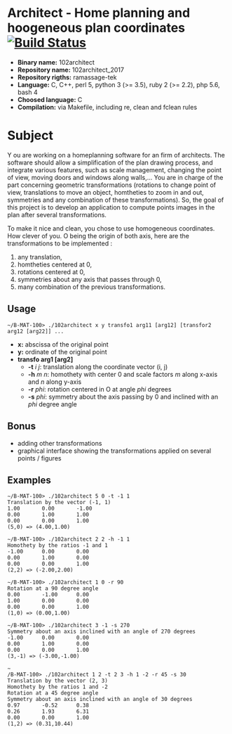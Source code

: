 # Architect - Home planning and hoogeneous plan coordinates [![Build Status](https://travis-ci.org/mrlizzard/102architect_2017.svg?branch=master)](https://travis-ci.org/mrlizzard/102architect_2017)

- **Binary name:** 102architect
- **Repository name:** 102architect_2017
- **Repository rigths:** ramassage-tek
- **Language:** C, C++, perl 5, python 3 (>= 3.5), ruby 2 (>= 2.2), php 5.6, bash 4
- **Choosed language:** C
- **Compilation:** via Makefile, including re, clean and fclean rules


# Subject

Y
ou are working on a homeplanning software for an firm of architects.
The software should allow a simplification of the plan drawing process, and integrate various features, such as scale management, changing the point of view, moving doors and windows along walls,...
You are in charge of the part concerning geometric transformations (rotations to change point of view, translations to move an object, homtheties to zoom in and out, symmetries and any combination of these transformations). So, the goal of this project is to develop an application to compute points images in the plan after several transformations.

To make it nice and clean, you chose to use homogeneous coordinates. How clever of you.
O being the origin of both axis, here are the transformations to be implemented :
1. any translation,
2. homtheties centered at 0,
3. rotations centered at 0,
4. symmetries about any axis that passes through 0,
5. many combination of the previous transformations.

## Usage

```
~/B-MAT-100> ./102architect x y transfo1 arg11 [arg12] [transfor2 arg12 [arg22]] ...
```

- **x:** abscissa of the original point 
- **y:** ordinate of the original point
- **transfo arg1 [arg2]**
  - **-t** _i j_: translation along the coordinate vector (i, j)
  - **-h** _m n_: homothety with center 0 and scale factors _m_ along x-axis and _n_ along y-axis
  - **-r** _phi_: rotation centered in O at angle _phi_ degrees
  - **-s** _phi_: symmetry about the axis passing by 0 and inclined with an _phi_ degree angle

## Bonus

- adding other transformations
- graphical interface showing the transformations applied on several points / figures

## Examples

```
∼/B-MAT-100> ./102architect 5 0 -t -1 1
Translation by the vector (-1, 1)
1.00       0.00       -1.00
0.00       1.00       1.00
0.00       0.00       1.00
(5,0) => (4.00,1.00)
```

```
∼/B-MAT-100> ./102architect 2 2 -h -1 1
Homothety by the ratios -1 and 1
-1.00      0.00       0.00
0.00       1.00       0.00
0.00       0.00       1.00
(2,2) => (-2.00,2.00)
```

```
∼/B-MAT-100> ./102architect 1 0 -r 90
Rotation at a 90 degree angle
0.00       -1.00      0.00
1.00       0.00       0.00
0.00       0.00       1.00
(1,0) => (0.00,1.00)
```

```
∼/B-MAT-100> ./102architect 3 -1 -s 270
Symmetry about an axis inclined with an angle of 270 degrees
-1.00      0.00       0.00
0.00       1.00       0.00
0.00       0.00       1.00
(3,-1) => (-3.00,-1.00)
```

```
∼
/B-MAT-100> ./102architect 1 2 -t 2 3 -h 1 -2 -r 45 -s 30
Translation by the vector (2, 3)
Homothety by the ratios 1 and -2
Rotation at a 45 degree angle
Symmetry about an axis inclined with an angle of 30 degrees
0.97       -0.52      0.38
0.26       1.93       6.31
0.00       0.00       1.00
(1,2) => (0.31,10.44)
```